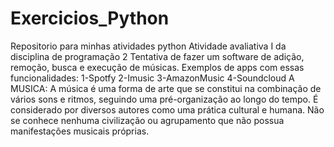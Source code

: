 # Exercicios_Python
Repositorio para minhas atividades python
Atividade avaliativa I da disciplina de programação 2 
Tentativa de fazer um software de adição, remoção, busca e execução de músicas. 
Exemplos de apps com essas funcionalidades: 
1-Spotfy 
2-Imusic 
3-AmazonMusic 
4-Soundcloud 
A MUSICA: A música é uma forma de arte que se constitui na combinação de vários sons e ritmos, seguindo uma pré-organização ao longo do tempo. 
É considerado por diversos autores como uma prática cultural e humana. 
Não se conhece nenhuma civilização ou agrupamento que não possua manifestações musicais próprias.
